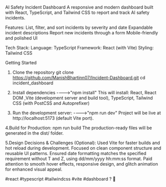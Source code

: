AI Safety Incident Dashboard
A responsive and modern dashboard built with React, TypeScript, and Tailwind CSS to report and track AI safety incidents.

Features:
List, filter, and sort incidents by severity and date
Expandable incident descriptions
Report new incidents through a form
Mobile-friendly and polished UI

Tech Stack:
Language: TypeScript
Framework: React (with Vite)
Styling: Tailwind CSS

Getting Started
1. Clone the repository
git clone https://github.com/ManishBhartinn07/Incident-Dashboard.git
cd incident_dashboard

2. Install dependencies
---->"npm install"
This will install:
React, React DOM ,Vite (development server and build tool), TypeScript, Tailwind CSS (with PostCSS and Autoprefixer)

3. Run the development server: 
---->"npm run dev"
Project will be live at http://localhost:5173 (default Vite port).

4.Build for Production:
npm run build
The production-ready files will be generated in the dist/ folder.

5.Design Decisions & Challenges (Optional):
Used Vite for faster builds and hot reload during development.
Focused on clean component structure and reusable UI patterns.
Ensured date formatting matches the specified requirement without T and Z, using dd/mm/yyyy hh:mm:ss format.
Paid attention to smooth hover effects, responsive design, and glitch animation for enhanced visual appeal.

#react #typescript #tailwindcss #vite #dashboard ? 🎯


